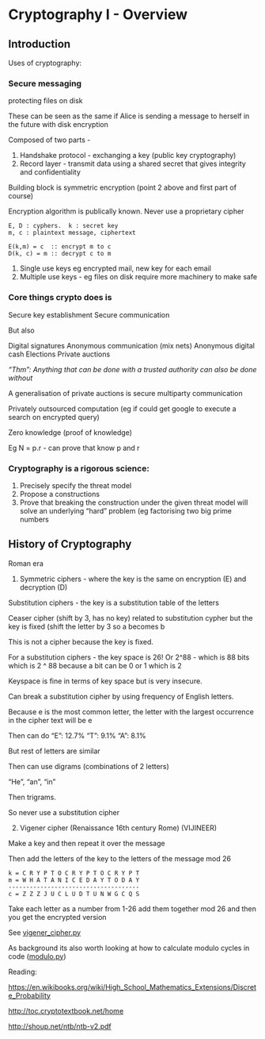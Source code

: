 # Cryptography I - Overview

## Introduction 

Uses of cryptography:

### Secure messaging

protecting files on disk

These can be seen as the same if Alice is sending a message to herself in the future with disk encryption 

Composed of two parts - 

1. Handshake protocol - exchanging a key (public key cryptography)
2. Record layer - transmit data using a shared secret that gives integrity and confidentiality

Building block is symmetric encryption (point 2 above and first part of course) 

Encryption algorithm is publically known. Never use a proprietary cipher

```
E, D : cyphers.  k : secret key
m, c : plaintext message, ciphertext
```
```
E(k,m) = c  :: encrypt m to c
D(k, c) = m :: decrypt c to m
```

1. Single use keys eg encrypted mail, new key for each email
2. Multiple use keys - eg files on disk require more machinery to make safe

### Core things crypto does is 

Secure key establishment
Secure communication 

But also

Digital signatures
Anonymous communication (mix nets)
Anonymous digital cash
Elections
Private auctions

*“Thm”: Anything that can be done with a trusted authority can also be done without*

A generalisation of private auctions is secure multiparty communication

Privately outsourced computation (eg if could get google to execute a search on encrypted query)

Zero knowledge (proof of knowledge)

Eg N = p.r  - can prove that know p and r

### Cryptography is a rigorous science:

1. Precisely specify the threat model
2. Propose a constructions
3. Prove that breaking the construction under the given threat model will solve an underlying “hard” problem (eg factorising two big prime numbers


## History of Cryptography

Roman era

1. Symmetric ciphers - where the key is the same on encryption (E) and decryption (D)

Substitution ciphers - the key is a substitution table of the letters

Ceaser cipher (shift by 3, has no key) related to substitution cypher but the key is fixed (shift the letter by 3 so a becomes b

This is not a cipher because the key is fixed.

For a substitution ciphers - the key space is 26! Or 2^88 - which is 88 bits which is 2 ^ 88 because a bit can be 0 or 1 which is 2

Keyspace is fine in terms of key space but is very insecure.

Can break a substitution cipher by using frequency of English letters.

Because e is the most common letter, the letter with the largest occurrence in the cipher text will be e

Then can do 
“E”: 12.7%
“T”: 9.1%
“A”: 8.1%

But rest of letters are similar

Then can use digrams (combinations of 2 letters)

“He”, “an”, “in”

Then trigrams.

So never use a substitution cipher

2. Vigener cipher (Renaissance  16th century Rome) (VIJINEER)


Make a key and then repeat it over the message

Then add the letters of the key to the letters of the message mod 26

```
k = C R Y P T O C R Y P T O C R Y P T
m = W H A T A N I C E D A Y T O D A Y
-------------------------------------
c = Z Z Z J U C L U D T U N W G C Q S
```


Take each letter as a number from 1-26 add them together mod 26 and then you get the encrypted version

See [vigener_cipher.py](./vigener_cipher.py)

As background its also worth looking at how to calculate modulo cycles in code
([modulo.py](./modulo.py))









Reading:

https://en.wikibooks.org/wiki/High_School_Mathematics_Extensions/Discrete_Probability

http://toc.cryptotextbook.net/home

http://shoup.net/ntb/ntb-v2.pdf


